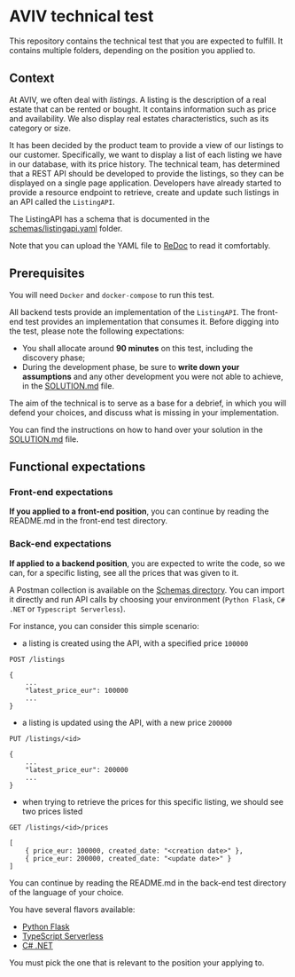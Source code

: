 # AVIV technical test

This repository contains the technical test that you are expected to fulfill. It contains multiple folders, depending
on the position you applied to.

## Context

At AVIV, we often deal with _listings_. A listing is the description of a real estate that can be rented or bought. It
contains information such as price and availability. We also display real estates characteristics, such as its category
or size.

It has been decided by the product team to provide a view of our listings to our customer. Specifically, we want to display
a list of each listing we have in our database, with its price history. The technical team, has determined that a REST
API should be developed to provide the listings, so they can be displayed on a single page application. Developers have
already started to provide a resource endpoint to retrieve, create and update such listings in an API called the
`ListingAPI`.

The ListingAPI has a schema that is documented in the [schemas/listingapi.yaml](./schemas/listingapi.yaml) folder.

Note that you can upload the YAML file to [ReDoc](https://redocly.github.io/redoc/) to read it comfortably.

## Prerequisites

You will need `Docker` and `docker-compose` to run this test.

All backend tests provide an implementation of the `ListingAPI`. The front-end test provides an implementation that
consumes it. Before digging into the test, please note the following expectations:

- You shall allocate around **90 minutes** on this test, including the discovery phase;
- During the development phase, be sure to **write down your assumptions** and any other development you were not
  able to achieve, in the [SOLUTION.md](./SOLUTION.md) file.

The aim of the technical is to serve as a base for a debrief, in which you will defend your choices, and discuss what is
missing in your implementation.

You can find the instructions on how to hand over your solution in the [SOLUTION.md](./SOLUTION.md) file.

## Functional expectations

### Front-end expectations

**If you applied to a front-end position**, you can continue by reading the README.md in the front-end test directory.

### Back-end expectations

**If applied to a backend position**, you are expected to write the code, so we can, for a specific listing,
see all the prices that was given to it.

A Postman collection is available on the [Schemas directory](./schemas/postman). You can import it directly and run
API calls by choosing your environment (`Python Flask`, `C# .NET` or `Typescript Serverless`).

For instance, you can consider this simple scenario:

- a listing is created using the API, with a specified price `100000`

```
POST /listings

{
    ...
    "latest_price_eur": 100000
    ...
}
```

- a listing is updated using the API, with a new price `200000`

```
PUT /listings/<id>

{
    ...
    "latest_price_eur": 200000
    ...
}
```

- when trying to retrieve the prices for this specific listing, we should see two prices listed

```
GET /listings/<id>/prices

[
    { price_eur: 100000, created_date: "<creation date>" },
    { price_eur: 200000, created_date: "<update date>" }
]
```

You can continue by reading the README.md in the back-end test directory of the language of your choice.

You have several flavors available:
- [Python Flask](./python-flask)
- [TypeScript Serverless](./typescript-serverless)
- [C# .NET](./c#-dotnet)

You must pick the one that is relevant to the position your applying to.
